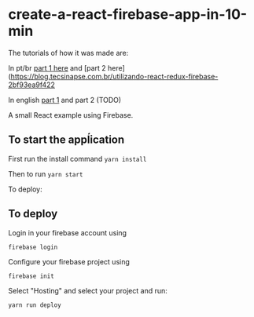 # create-a-react-firebase-app-in-10-min

The tutorials of how it was made are:

In pt/br [part 1 here](https://blog.tecsinapse.com.br/criando-uma-aplica%C3%A7%C3%A3o-react-firebase-passo-a-passo-9ebc5a8a442f) and [part 2 here](https://blog.tecsinapse.com.br/utilizando-react-redux-firebase-2bf93ea9f422

In english [part 1](https://blog.tecsinapse.com.br/creating-a-react-firebase-web-app-step-by-step-7a585a8deed1) and part 2 (TODO)


A small React example using Firebase.

## To start the appĺication

First run the install command `yarn install`

Then to run `yarn start`

To deploy:

## To deploy

Login in your firebase account using

`firebase login`

Configure your firebase project using

`firebase init`

Select "Hosting" and select your project and run:

`yarn run deploy`
